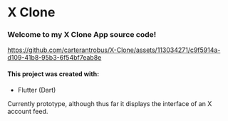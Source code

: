 # X Clone
### Welcome to my X Clone App source code!



https://github.com/carterantrobus/X-Clone/assets/113034271/c9f5914a-d109-41b8-95b3-6f54bf7eab8e



#### This project was created with:

* Flutter (Dart)

Currently prototype, although thus far it displays the interface of an X account feed.
